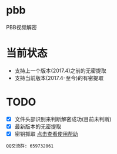 # pbb
PBB视频解密

# 当前状态
- 支持上一个版本(2017.4)之前的无密提取
- 支持当前版本(2017.4-至今)的有密提取

# TODO
- [x] 文件头部识别来判断解密成功(目前未判断)
- [x] 最新版本的无密提取
- [x] 密钥抓取 [点击查看使用帮助](https://github.com/WatchSnow/pbb/wiki/How-to-extract-a-key%3F)

`QQ交流群: 659732061`

